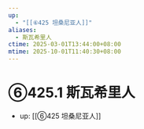 ```yaml
---
up:
  - "[[⑥425 坦桑尼亚人]]"
aliases:
  - 斯瓦希里人
ctime: 2025-03-01T13:44:00+08:00
mtime: 2025-10-01T11:40:30+08:00
---
```


# ⑥425.1 斯瓦希里人

- up: [[⑥425 坦桑尼亚人]]
